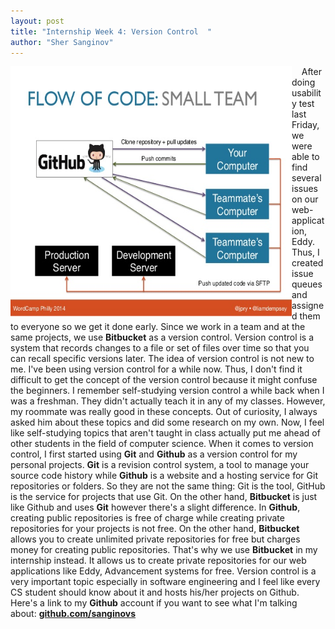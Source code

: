 ```yaml
---
layout: post
title: "Internship Week 4: Version Control  "
author: "Sher Sanginov"
---
```



<img class="img-responsive" src="/assets/img/intern10.jpg" alt="Drawing" style="width: 450px; height: 400px; display: block; float:left; ">

&nbsp;&nbsp;&nbsp;&nbsp;After doing usability test last Friday, we were able to find several issues on our web-application, Eddy. Thus, I created issue queues and assigned them to everyone so we get it done early. Since we work in a team and at the same projects, we use **Bitbucket** as a version control. Version control is a system that records changes to a file or set of files over time so that you can recall specific versions later. The idea of version control is not new to me. I've been using version control for a while now. Thus, I don't find it difficult to get the concept of the version control because it might confuse the beginners. I remember self-studying version control a while back when I was a freshman. They didn't actually teach it in any of my classes. However, my roommate was really good in these concepts. Out of curiosity, I always asked him about these topics and did some research on my own. Now, I feel like self-studying topics that aren't taught in class actually put me ahead of other students in the field of computer science. When it comes to version control, I first started using **Git** and **Github** as a version control for my personal projects. **Git** is a revision control system, a tool to manage your source code history while **Github** is a website and a hosting service for Git repositories or folders. So they are not the same thing: Git is the tool, GitHub is the service for projects that use Git. On the other hand, **Bitbucket** is just like Github and uses **Git** however there's a slight difference. In **Github**, creating public repositories is free of charge while creating private repositories for your projects is not free. On the other hand, **Bitbucket** allows you to create unlimited private repositories for free but charges money for creating public repositories. That's why we use **Bitbucket** in my internship instead. It allows us to create private repositories for our web applications like Eddy, Advancement systems for free. Version control is a very important topic especially in software engineering and I feel like every CS student should know about it and hosts his/her projects on Github. Here's a link to my **Github** account if you want to see what I'm talking about: <a href="github.com/sanginovs">**github.com/sanginovs**</a>





&nbsp;&nbsp;&nbsp;&nbsp;




&nbsp;&nbsp;&nbsp;&nbsp;
